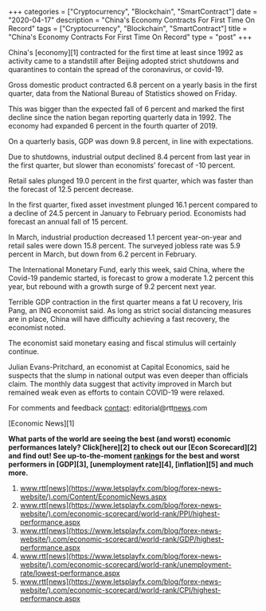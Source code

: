 +++
categories = ["Cryptocurrency", "Blockchain", "SmartContract"]
date = "2020-04-17"
description = "China's Economy Contracts For First Time On Record"
tags = ["Cryptocurrency", "Blockchain", "SmartContract"]
title = "China's Economy Contracts For First Time On Record"
type = "post"
+++

China's [economy][1] contracted for the first time at least since 1992
as activity came to a standstill after Beijing adopted strict shutdowns
and quarantines to contain the spread of the coronavirus, or covid-19.

Gross domestic product contracted 6.8 percent on a yearly basis in the
first quarter, data from the National Bureau of Statistics showed on
Friday.

This was bigger than the expected fall of 6 percent and marked the first
decline since the nation began reporting quarterly data in 1992. The
economy had expanded 6 percent in the fourth quarter of 2019.

On a quarterly basis, GDP was down 9.8 percent, in line with
expectations.

Due to shutdowns, industrial output declined 8.4 percent from last year
in the first quarter, but slower than economists' forecast of -10
percent.

Retail sales plunged 19.0 percent in the first quarter, which was faster
than the forecast of 12.5 percent decrease.

In the first quarter, fixed asset investment plunged 16.1 percent
compared to a decline of 24.5 percent in January to February period.
Economists had forecast an annual fall of 15 percent.

In March, industrial production decreased 1.1 percent year-on-year and
retail sales were down 15.8 percent. The surveyed jobless rate was 5.9
percent in March, but down from 6.2 percent in February.

The International Monetary Fund, early this week, said China, where the
Covid-19 pandemic started, is forecast to grow a moderate 1.2 percent
this year, but rebound with a growth surge of 9.2 percent next year.

Terrible GDP contraction in the first quarter means a fat U recovery,
Iris Pang, an ING economist said. As long as strict social distancing
measures are in place, China will have difficulty achieving a fast
recovery, the economist noted.

The economist said monetary easing and fiscal stimulus will certainly
continue.

Julian Evans-Pritchard, an economist at Capital Economics, said he
suspects that the slump in national output was even deeper than
officials claim. The monthly data suggest that activity improved in
March but remained weak even as efforts to contain COVID-19 were
relaxed.

For comments and feedback [contact](https://www.playgroundfx.com/contact/): editorial@rtt[news](https://www.letsplayfx.com/blog/forex-news-website/).com

[Economic News][1]

 **What parts of the world are seeing the best (and worst) economic
performances lately? Click[here][2] to check out our [Econ Scorecard][2]
and find out! See up-to-the-moment [ranking](https://www.playgroundfx.com/blog/crypto-exchange-ranking/)s for the best and worst
performers in [GDP][3], [unemployment rate][4], [inflation][5] and much
more.**

   1. www.rtt[news](https://www.letsplayfx.com/blog/forex-news-website/).com/Content/EconomicNews.aspx
   2. www.rtt[news](https://www.letsplayfx.com/blog/forex-news-website/).com/economic-scorecard/world-rank/PPI/highest-performance.aspx
   3. www.rtt[news](https://www.letsplayfx.com/blog/forex-news-website/).com/economic-scorecard/world-rank/GDP/highest-performance.aspx
   4. www.rtt[news](https://www.letsplayfx.com/blog/forex-news-website/).com/economic-scorecard/world-rank/unemployment-rate/lowest-performance.aspx
   5. www.rtt[news](https://www.letsplayfx.com/blog/forex-news-website/).com/economic-scorecard/world-rank/CPI/highest-performance.aspx